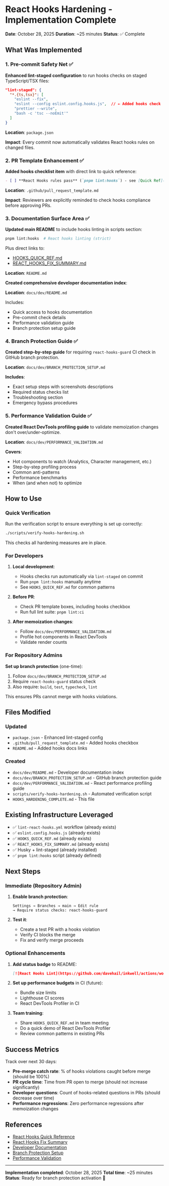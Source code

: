 # React Hooks Hardening - Implementation Complete

**Date**: October 28, 2025
**Duration**: ~25 minutes
**Status**: ✅ Complete

## What Was Implemented

### 1. Pre-commit Safety Net ✅

**Enhanced lint-staged configuration** to run hooks checks on staged TypeScript/TSX files:

```json
"lint-staged": {
  "*.{ts,tsx}": [
    "eslint --fix",
    "eslint --config eslint.config.hooks.js",  // ← Added hooks check
    "prettier --write",
    "bash -c 'tsc --noEmit'"
  ]
}
```

**Location**: `package.json`

**Impact**: Every commit now automatically validates React hooks rules on changed files.

### 2. PR Template Enhancement ✅

**Added hooks checklist item** with direct link to quick reference:

```markdown
- [ ] **React Hooks rules pass** (`pnpm lint:hooks`) - see [Quick Ref](../HOOKS_QUICK_REF.md)
```

**Location**: `.github/pull_request_template.md`

**Impact**: Reviewers are explicitly reminded to check hooks compliance before approving PRs.

### 3. Documentation Surface Area ✅

**Updated main README** to include hooks linting in scripts section:

```bash
pnpm lint:hooks  # React hooks linting (strict)
```

Plus direct links to:

- [HOOKS_QUICK_REF.md](./HOOKS_QUICK_REF.md)
- [REACT_HOOKS_FIX_SUMMARY.md](./REACT_HOOKS_FIX_SUMMARY.md)

**Location**: `README.md`

**Created comprehensive developer documentation index**:

**Location**: `docs/dev/README.md`

Includes:

- Quick access to hooks documentation
- Pre-commit check details
- Performance validation guide
- Branch protection setup guide

### 4. Branch Protection Guide ✅

**Created step-by-step guide** for requiring `react-hooks-guard` CI check in GitHub branch protection.

**Location**: `docs/dev/BRANCH_PROTECTION_SETUP.md`

**Includes**:

- Exact setup steps with screenshots descriptions
- Required status checks list
- Troubleshooting section
- Emergency bypass procedures

### 5. Performance Validation Guide ✅

**Created React DevTools profiling guide** to validate memoization changes don't over/under-optimize.

**Location**: `docs/dev/PERFORMANCE_VALIDATION.md`

**Covers**:

- Hot components to watch (Analytics, Character management, etc.)
- Step-by-step profiling process
- Common anti-patterns
- Performance benchmarks
- When (and when not) to optimize

## How to Use

### Quick Verification

Run the verification script to ensure everything is set up correctly:

```bash
./scripts/verify-hooks-hardening.sh
```

This checks all hardening measures are in place.

### For Developers

1. **Local development**:
   - Hooks checks run automatically via `lint-staged` on commit
   - Run `pnpm lint:hooks` manually anytime
   - See `HOOKS_QUICK_REF.md` for common patterns

2. **Before PR**:
   - Check PR template boxes, including hooks checkbox
   - Run full lint suite: `pnpm lint:ci`

3. **After memoization changes**:
   - Follow `docs/dev/PERFORMANCE_VALIDATION.md`
   - Profile hot components in React DevTools
   - Validate render counts

### For Repository Admins

**Set up branch protection** (one-time):

1. Follow `docs/dev/BRANCH_PROTECTION_SETUP.md`
2. Require `react-hooks-guard` status check
3. Also require: `build`, `test`, `typecheck`, `lint`

This ensures PRs cannot merge with hooks violations.

## Files Modified

### Updated

- `package.json` - Enhanced lint-staged config
- `.github/pull_request_template.md` - Added hooks checkbox
- `README.md` - Added hooks docs links

### Created

- `docs/dev/README.md` - Developer documentation index
- `docs/dev/BRANCH_PROTECTION_SETUP.md` - GitHub branch protection guide
- `docs/dev/PERFORMANCE_VALIDATION.md` - React performance profiling guide
- `scripts/verify-hooks-hardening.sh` - Automated verification script
- `HOOKS_HARDENING_COMPLETE.md` - This file

## Existing Infrastructure Leveraged

- ✅ `lint-react-hooks.yml` workflow (already exists)
- ✅ `eslint.config.hooks.js` (already exists)
- ✅ `HOOKS_QUICK_REF.md` (already exists)
- ✅ `REACT_HOOKS_FIX_SUMMARY.md` (already exists)
- ✅ Husky + lint-staged (already installed)
- ✅ `pnpm lint:hooks` script (already defined)

## Next Steps

### Immediate (Repository Admin)

1. **Enable branch protection**:

   ```
   Settings → Branches → main → Edit rule
   → Require status checks: react-hooks-guard
   ```

2. **Test it**:
   - Create a test PR with a hooks violation
   - Verify CI blocks the merge
   - Fix and verify merge proceeds

### Optional Enhancements

1. **Add status badge** to README:

   ```markdown
   [![React Hooks Lint](https://github.com/davehail/inkwell/actions/workflows/lint-react-hooks.yml/badge.svg)](https://github.com/davehail/inkwell/actions/workflows/lint-react-hooks.yml)
   ```

2. **Set up performance budgets** in CI (future):
   - Bundle size limits
   - Lighthouse CI scores
   - React DevTools Profiler in CI

3. **Team training**:
   - Share `HOOKS_QUICK_REF.md` in team meeting
   - Do a quick demo of React DevTools Profiler
   - Review common patterns in existing PRs

## Success Metrics

Track over next 30 days:

- **Pre-merge catch rate**: % of hooks violations caught before merge (should be 100%)
- **PR cycle time**: Time from PR open to merge (should not increase significantly)
- **Developer questions**: Count of hooks-related questions in PRs (should decrease over time)
- **Performance regressions**: Zero performance regressions after memoization changes

## References

- [React Hooks Quick Reference](./HOOKS_QUICK_REF.md)
- [React Hooks Fix Summary](./REACT_HOOKS_FIX_SUMMARY.md)
- [Developer Documentation](./docs/dev/README.md)
- [Branch Protection Setup](./docs/dev/BRANCH_PROTECTION_SETUP.md)
- [Performance Validation](./docs/dev/PERFORMANCE_VALIDATION.md)

---

**Implementation completed**: October 28, 2025
**Total time**: ~25 minutes
**Status**: Ready for branch protection activation 🚀
